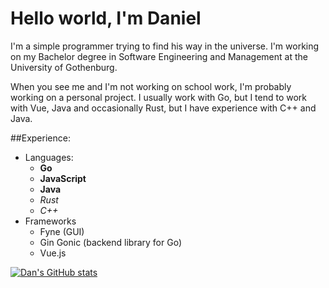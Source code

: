 # Hello world, I'm Daniel

I'm a simple programmer trying to find his way in the universe. I'm working on my Bachelor degree in Software Engineering and Management at the University of Gothenburg.

When you see me and I'm not working on school work, I'm probably working on a personal project. I usually work with Go, but I tend to work with Vue, Java and occasionally Rust, but I have experience with C++ and Java. 

##Experience:
* Languages:
  * <b>Go</b>
  * <b>JavaScript</b>
  * <b>Java</b>
  * <i>Rust</i>
  * <i>C++</i>
* Frameworks
  * Fyne (GUI)
  * Gin Gonic (backend library for Go)
  * Vue.js

[![Dan's GitHub stats](https://github-readme-stats.vercel.app/api?username=DanDovhun)](https://github.com/DanDovhun/github-readme-stats)

